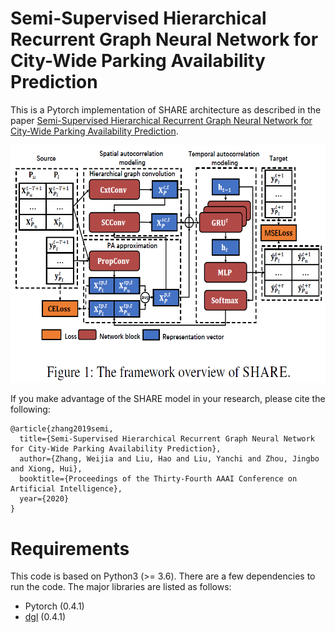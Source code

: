 # Semi-Supervised Hierarchical Recurrent Graph Neural Network for City-Wide Parking Availability Prediction
This is a Pytorch implementation of SHARE architecture as described in the paper [Semi-Supervised Hierarchical Recurrent Graph Neural Network for City-Wide Parking Availability Prediction](https://arxiv.org/pdf/1911.10516).

<p align="center">
  <img width="600" height="380.5" src=./figs/framework.png>
</p>

If you make advantage of the SHARE model in your research, please cite the following:

```
@article{zhang2019semi,
  title={Semi-Supervised Hierarchical Recurrent Graph Neural Network for City-Wide Parking Availability Prediction},
  author={Zhang, Weijia and Liu, Hao and Liu, Yanchi and Zhou, Jingbo and Xiong, Hui},
  booktitle={Proceedings of the Thirty-Fourth AAAI Conference on Artificial Intelligence},
  year={2020}
}
```

# Requirements
This code is based on Python3 (>= 3.6). There are a few dependencies to run the code. The major libraries are listed as follows:
* Pytorch (0.4.1)
* [dgl](https://github.com/dmlc/dgl) (0.4.1)



